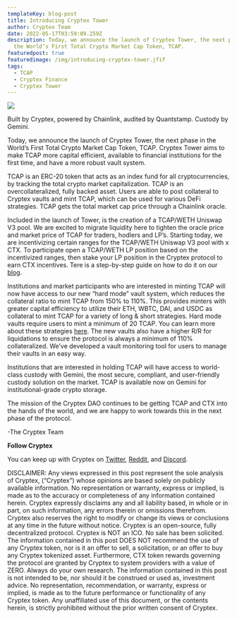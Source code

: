 ```yaml
---
templateKey: blog-post
title: Introducing Cryptex Tower
author: Cryptex Team
date: 2022-05-17T03:59:09.259Z
description: Today, we announce the launch of Cryptex Tower, the next phase in
  the World’s First Total Crypto Market Cap Token, TCAP.
featuredpost: true
featuredimage: /img/introducing-cryptex-tower.jfif
tags:
  - TCAP
  - Cryptex Finance
  - Cryptex Tower
---
```

![](/img/introducing-cryptex-tower.jfif)

Built by Cryptex, powered by Chainlink, audited by Quantstamp. Custody by Gemini.

Today, we announce the launch of Cryptex Tower, the next phase in the World’s First Total Crypto Market Cap Token, TCAP. Cryptex Tower aims to make TCAP more capital efficient, available to financial institutions for the first time, and have a more robust vault system.

TCAP is an ERC-20 token that acts as an index fund for all cryptocurrencies, by tracking the total crypto market capitalization. TCAP is an overcollateralized, fully backed asset. Users are able to post collateral to Cryptex vaults and mint TCAP, which can be used for various DeFi strategies. TCAP gets the total market cap price through a Chainlink oracle.

Included in the launch of Tower, is the creation of a TCAP/WETH Uniswap V3 pool. We are excited to migrate liquidity here to tighten the oracle price and market price of TCAP for traders, hodlers and LP’s. Starting today, we are incentivizing certain ranges for the TCAP/WETH Uniswap V3 pool with x CTX. To participate open a TCAP/WETH LP position based on the incentivized ranges, then stake your LP position in the Cryptex protocol to earn CTX incentives. Tere is a step-by-step guide on how to do it on our [blog](https://cryptex.finance/).

Institutions and market participants who are interested in minting TCAP will now have access to our new “hard mode” vault system, which reduces the collateral ratio to mint TCAP from 150% to 110%. This provides minters with greater capital efficiency to utilize their ETH, WBTC, DAI, and USDC as collateral to mint TCAP for a variety of long & short strategies. Hard mode vaults require users to mint a minimum of 20 TCAP. You can learn more about these strategies [here](https://cryptex.finance/blog/2021-10-04-tcap-index-token-strategies/). The new vaults also have a higher R/R for liquidations to ensure the protocol is always a minimum of 110% collateralized. We’ve developed a vault monitoring tool for users to manage their vaults in an easy way.

Institutions that are interested in holding TCAP will have access to world-class custody with Gemini, the most secure, compliant, and user-friendly custody solution on the market. TCAP is available now on Gemini for institutional-grade crypto storage.

The mission of the Cryptex DAO continues to be getting TCAP and CTX into the hands of the world, and we are happy to work towards this in the next phase of the protocol.

\-The Cryptex Team

**Follow Cryptex**

You can keep up with Cryptex on [Twitter](http://www.twitter.com/cryptexfinance), [Reddit](http://www.reddit.com/r/TotalCryptoMarketCap), and [Discord](https://discord.gg/8bsHhe9y).

DISCLAIMER: Any views expressed in this post represent the sole analysis of Cryptex, (“Cryptex”) whose opinions are based solely on publicly available information. No representation or warranty, express or implied, is made as to the accuracy or completeness of any information contained herein. Cryptex expressly disclaims any and all liability based, in whole or in part, on such information, any errors therein or omissions therefrom. Cryptex also reserves the right to modify or change its views or conclusions at any time in the future without notice. Cryptex is an open-source, fully decentralized protocol. Cryptex is NOT an ICO. No sale has been solicited. The information contained in this post DOES NOT recommend the use of any Cryptex token, nor is it an offer to sell, a solicitation, or an offer to buy any Cryptex tokenized asset. Furthermore, CTX token rewards governing the protocol are granted by Cryptex to system providers with a value of ZERO. Always do your own research. The information contained in this post is not intended to be, nor should it be construed or used as, investment advice. No representation, recommendation, or warranty, express or implied, is made as to the future performance or functionality of any Cryptex token. Any unaffiliated use of this document, or the contents herein, is strictly prohibited without the prior written consent of Cryptex.
